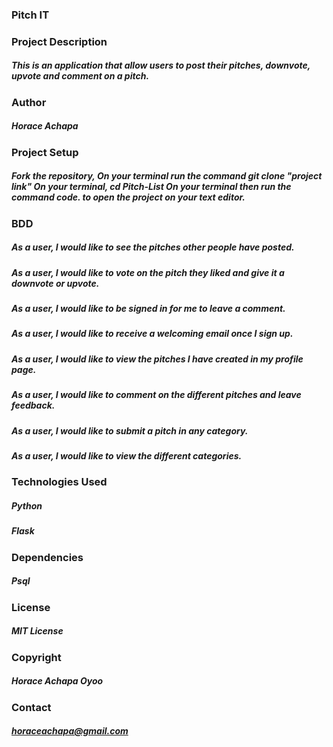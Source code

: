 ### Pitch IT
### Project Description
##### This is an application that allow users to  post their pitches, downvote, upvote and comment on a pitch.

### Author
##### Horace Achapa
### Project Setup
##### Fork the repository, On your terminal run the command git clone "project link" On your terminal, cd Pitch-List On your terminal then run the command code. to open the project on your text editor.

### BDD
##### As a user, I would like to see the pitches other people have posted.
##### As a user, I would like to vote on the pitch they liked and give it a downvote or upvote.
##### As a user, I would like to be signed in for me to leave a comment.
##### As a user, I would like to receive a welcoming email once I sign up.
##### As a user, I would like to view the pitches I have created in my profile page.
##### As a user, I would like to comment on the different pitches and leave feedback.
##### As a user, I would like to submit a pitch in any category.
##### As a user, I would like to view the different categories.


### Technologies Used
##### Python
##### Flask

### Dependencies
##### Psql

### License
##### MIT License

### Copyright
##### Horace Achapa Oyoo

### Contact
##### horaceachapa@gmail.com

